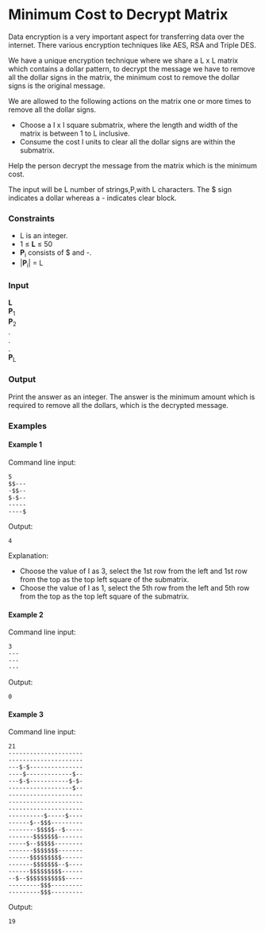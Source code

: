 # Minimum Cost to Decrypt Matrix

Data encryption is a very important aspect for transferring data over the internet. There various encryption techniques like AES, RSA and Triple DES. 

We have a unique encryption technique where we share a L x L matrix which contains a dollar pattern, to decrypt the message we have to remove all the dollar signs in the matrix, the minimum cost to remove the dollar signs is the original message.

We are allowed to the following actions on the matrix one or more times to remove all the dollar signs.
* Choose a I x I square submatrix, where the length and width of the matrix is between 1 to L inclusive.
* Consume the cost I units to clear all the dollar signs are  within the submatrix.

Help the person decrypt the message from the matrix which is the minimum cost.

The input will be L number of strings,P,with L characters. The $ sign indicates a dollar whereas a - indicates clear block.

### Constraints
* L is an integer. 
* 1 ≤ **L** ≤ 50
* **P**<sub>i</sub> consists of $ and -.
* |**P**<sub>i</sub>| = L

### Input
**L**<br>
**P**<sub>1</sub><br>
**P**<sub>2</sub><br>
.<br>
.<br>
.<br>
**P**<sub>L</sub><br>

### Output
Print the answer as an integer. The answer is the minimum amount which is required to remove all the dollars, which is the decrypted message.

###  Examples
#### Example 1
Command line input: 
```
5
$$---
-$$--
$-$--
-----
----$

```
Output:<br>
```
4
```
Explanation:
* Choose the value of I as 3, select the 1st row from the left and 1st row from the top as the top left square of the submatrix. 
* Choose the value of I as 1, select the 5th row from the left and 5th row from the top as the top left square of the submatrix.

#### Example 2
Command line input: 
```
3
---
---
---

```
Output:<br>
```
0
```

#### Example 3
Command line input: 
```
21
---------------------
---------------------
---$-$---------------
----$-------------$--
---$-$-----------$-$-
------------------$--
---------------------
---------------------
---------------------
----------$-----$----
------$--$$$---------
--------$$$$$--$-----
-------$$$$$$$-------
-----$--$$$$$--------
-------$$$$$$$-------
------$$$$$$$$$------
-------$$$$$$$--$----
------$$$$$$$$$------
--$--$$$$$$$$$$$-----
---------$$$---------
---------$$$---------
```
Output:<br>
```
19
```
